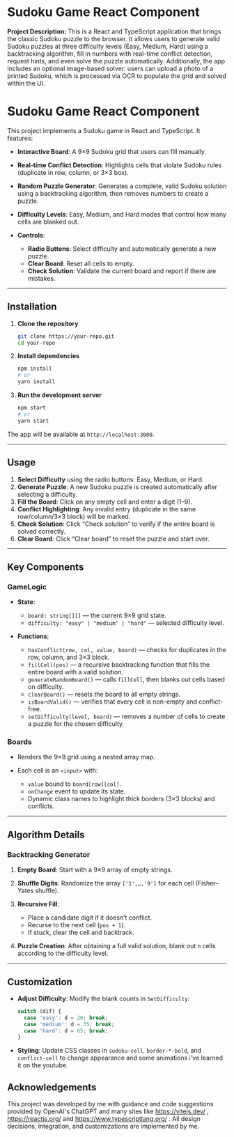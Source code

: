 # Sudoku Game React Component

**Project Description:**
This is a React and TypeScript application that brings the classic Sudoku puzzle to the browser. It allows users to generate valid Sudoku puzzles at three difficulty levels (Easy, Medium, Hard) using a backtracking algorithm, fill in numbers with real-time conflict detection, request hints, and even solve the puzzle automatically. Additionally, the app includes an optional image-based solver: users can upload a photo of a printed Sudoku, which is processed via OCR to populate the grid and solved within the UI.

# Sudoku Game React Component

This project implements a  Sudoku game in React and TypeScript. It features:

* **Interactive Board**: A 9×9 Sudoku grid that users can fill manually.
* **Real‐time Conflict Detection**: Highlights cells that violate Sudoku rules (duplicate in row, column, or 3×3 box).
* **Random Puzzle Generator**: Generates a complete, valid Sudoku solution using a backtracking algorithm, then removes numbers to create a puzzle.
* **Difficulty Levels**: Easy, Medium, and Hard modes that control how many cells are blanked out.
* **Controls**:

  * **Radio Buttons**: Select difficulty and automatically generate a new puzzle.
  * **Clear Board**: Reset all cells to empty.
  * **Check Solution**: Validate the current board and report if there are mistakes.

---

## Installation

1. **Clone the repository**

   ```bash
   git clone https://your‑repo.git
   cd your‑repo
   ```
2. **Install dependencies**

   ```bash
   npm install
   # or
   yarn install
   ```
3. **Run the development server**

   ```bash
   npm start
   # or
   yarn start
   ```

The app will be available at `http://localhost:3000`.

---

## Usage

1. **Select Difficulty** using the radio buttons: Easy, Medium, or Hard.
2. **Generate Puzzle**: A new Sudoku puzzle is created automatically after selecting a difficulty.
3. **Fill the Board**: Click on any empty cell and enter a digit (1–9).
4. **Conflict Highlighting**: Any invalid entry (duplicate in the same row/column/3×3 block) will be marked.
5. **Check Solution**: Click “Check solution” to verify if the entire board is solved correctly.
6. **Clear Board**: Click “Clear board” to reset the puzzle and start over.

---

## Key Components

### GameLogic

* **State**:

  * `board: string[][]` — the current 9×9 grid state.
  * `difficulty: "easy" | "medium" | "hard"` — selected difficulty level.

* **Functions**:

  * `hasConflict(row, col, value, board)` — checks for duplicates in the row, column, and 3×3 block.
  * `fillCell(pos)` — a recursive backtracking function that fills the entire board with a valid solution.
  * `generateRandomBoard()` — calls `fillCell`, then blanks out cells based on difficulty.
  * `clearBoard()` — resets the board to all empty strings.
  * `isBoardValid()` — verifies that every cell is non-empty and conflict-free.
  * `setDifficulty(level, board)` — removes a number of cells to create a puzzle for the chosen difficulty.

### Boards

* Renders the 9×9 grid using a nested array map.
* Each cell is an `<input>` with:

  * `value` bound to `board[row][col]`.
  * `onChange` event to update its state.
  * Dynamic class names to highlight thick borders (3×3 blocks) and conflicts.

---

## Algorithm Details

### Backtracking Generator

1. **Empty Board**: Start with a 9×9 array of empty strings.
2. **Shuffle Digits**: Randomize the array `['1',…,'9']` for each cell (Fisher–Yates shuffle).
3. **Recursive Fill**:

   * Place a candidate digit if it doesn’t conflict.
   * Recurse to the next cell (`pos + 1`).
   * If stuck, clear the cell and backtrack.
4. **Puzzle Creation**: After obtaining a full valid solution, blank out `n` cells according to the difficulty level.

---

## Customization

* **Adjust Difficulty**: Modify the blank counts in `SetDifficulty`:

  ```ts
  switch (dif) {
    case 'easy': d = 20; break;
    case 'medium': d = 35; break;
    case 'hard': d = 65; break;
  }
  ```
* **Styling**: Update CSS classes in `sudoku-cell`, `border‑*-bold`, and `conflict-cell` to change appearance and some animations i've learned it on the youtube.



## Acknowledgements

This project was developed by me with guidance and code suggestions provided by OpenAI's ChatGPT and many sites like https://vitejs.dev/  , https://reactjs.org/ and https://www.typescriptlang.org/ . All design decisions, integration, and customizations are implemented by me.


